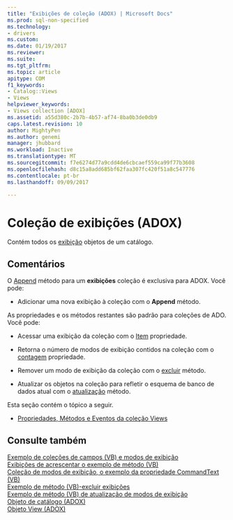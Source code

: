 ```yaml
---
title: "Exibições de coleção (ADOX) | Microsoft Docs"
ms.prod: sql-non-specified
ms.technology:
- drivers
ms.custom: 
ms.date: 01/19/2017
ms.reviewer: 
ms.suite: 
ms.tgt_pltfrm: 
ms.topic: article
apitype: COM
f1_keywords:
- Catalog::Views
- Views
helpviewer_keywords:
- Views collection [ADOX]
ms.assetid: a55d380c-2b7b-4b57-af74-8ba0b3de0db9
caps.latest.revision: 10
author: MightyPen
ms.author: genemi
manager: jhubbard
ms.workload: Inactive
ms.translationtype: MT
ms.sourcegitcommit: f7e6274d77a9cdd4de6cbcaef559ca99f77b3608
ms.openlocfilehash: d8c15a8add685bf62faa307fc420f51a8c547776
ms.contentlocale: pt-br
ms.lasthandoff: 09/09/2017

---
```

# <a name="views-collection-adox"></a>Coleção de exibições (ADOX)
Contém todos os [exibição](../../../ado/reference/adox-api/view-object-adox.md) objetos de um catálogo.  
  
## <a name="remarks"></a>Comentários  
 O [Append](../../../ado/reference/adox-api/append-method-adox-views.md) método para um **exibições** coleção é exclusiva para ADOX. Você pode:  
  
-   Adicionar uma nova exibição à coleção com o **Append** método.  
  
 As propriedades e os métodos restantes são padrão para coleções de ADO. Você pode:  
  
-   Acessar uma exibição da coleção com o [Item](../../../ado/reference/ado-api/item-property-ado.md) propriedade.  
  
-   Retorna o número de modos de exibição contidos na coleção com o [contagem](../../../ado/reference/ado-api/count-property-ado.md) propriedade.  
  
-   Remover um modo de exibição da coleção com o [excluir](../../../ado/reference/adox-api/delete-method-adox-collections.md) método.  
  
-   Atualizar os objetos na coleção para refletir o esquema de banco de dados atual com o [atualização](../../../ado/reference/ado-api/refresh-method-ado.md) método.  
  
 Esta seção contém o tópico a seguir.  
  
-   [Propriedades, Métodos e Eventos da coleção Views](../../../ado/reference/adox-api/views-collection-properties-methods-and-events.md)  
  
## <a name="see-also"></a>Consulte também  
 [Exemplo de coleções de campos (VB) e modos de exibição](../../../ado/reference/adox-api/views-and-fields-collections-example-vb.md)   
 [Exibições de acrescentar o exemplo de método (VB)](../../../ado/reference/adox-api/views-append-method-example-vb.md)   
 [Coleção de modos de exibição, o exemplo da propriedade CommandText (VB)](../../../ado/reference/adox-api/views-collection-commandtext-property-example-vb.md)   
 [Exemplo de método (VB)-excluir exibições](../../../ado/reference/adox-api/views-delete-method-example-vb.md)   
 [Exemplo de método (VB) de atualização de modos de exibição](../../../ado/reference/adox-api/views-refresh-method-example-vb.md)   
 [Objeto de catálogo (ADOX)](../../../ado/reference/adox-api/catalog-object-adox.md)   
 [Objeto View (ADOX)](../../../ado/reference/adox-api/view-object-adox.md)

